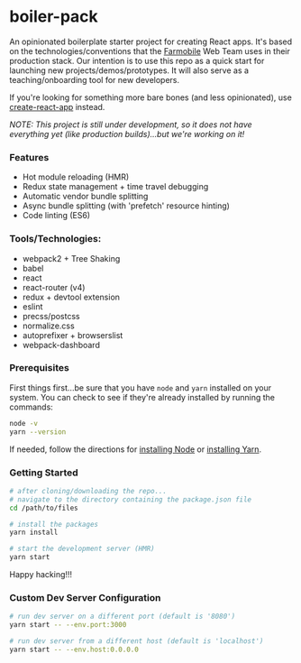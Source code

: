 # boiler-pack
An opinionated boilerplate starter project for creating React apps. It's based on the technologies/conventions that the [Farmobile](https://www.farmobile.com/) Web Team uses in their production stack. Our intention is to use this repo as a quick start for launching new projects/demos/prototypes. It will also serve as a teaching/onboarding tool for new developers.

If you're looking for something more bare bones (and less opinionated), use [create-react-app](https://github.com/facebookincubator/create-react-app) instead.

*_NOTE:_ This project is still under development, so it does not have everything yet (like production builds)...but we're working on it!*

### Features
* Hot module reloading (HMR)
* Redux state management + time travel debugging
* Automatic vendor bundle splitting
* Async bundle splitting (with 'prefetch' resource hinting)
* Code linting (ES6)

### Tools/Technologies:
* webpack2 + Tree Shaking
* babel
* react
* react-router (v4)
* redux + devtool extension
* eslint
* precss/postcss
* normalize.css
* autoprefixer + browserslist
* webpack-dashboard

### Prerequisites
First things first...be sure that you have `node` and `yarn` installed on your system. You can check to see if they're already installed by running the commands:
```bash
node -v
yarn --version
```
If needed, follow the directions for [installing Node](https://nodejs.org/en/download/package-manager/) or [installing Yarn](https://yarnpkg.com/en/docs/install).

### Getting Started
```bash
# after cloning/downloading the repo...
# navigate to the directory containing the package.json file
cd /path/to/files

# install the packages
yarn install

# start the development server (HMR)
yarn start
```
Happy hacking!!!

### Custom Dev Server Configuration
```bash
# run dev server on a different port (default is '8080')
yarn start -- --env.port:3000

# run dev server from a different host (default is 'localhost')
yarn start -- --env.host:0.0.0.0
```
